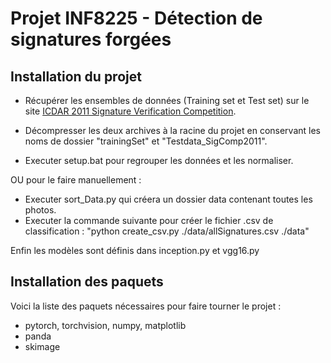 # Projet INF8225 - Détection de signatures forgées

## Installation du projet
- Récupérer les ensembles de données (Training set et Test set) sur le site [ICDAR 2011 Signature Verification Competition](http://iapr-tc11.org/mediawiki/index.php/ICDAR_2011_Signature_Verification_Competition_%28SigComp2011%29).

- Décompresser les deux archives à la racine du projet en conservant les noms de dossier "trainingSet" et "Testdata_SigComp2011".
- Executer setup.bat pour regrouper les données et les normaliser.

OU pour le faire manuellement :

- Executer sort_Data.py qui créera un dossier data contenant toutes les photos.
- Executer la commande suivante pour créer le fichier .csv de classification : "python create_csv.py ./data/allSignatures.csv ./data"


Enfin les modèles sont définis dans inception.py et vgg16.py

## Installation des paquets
Voici la liste des paquets nécessaires pour faire tourner le projet :
- pytorch, torchvision, numpy, matplotlib
- panda
- skimage
